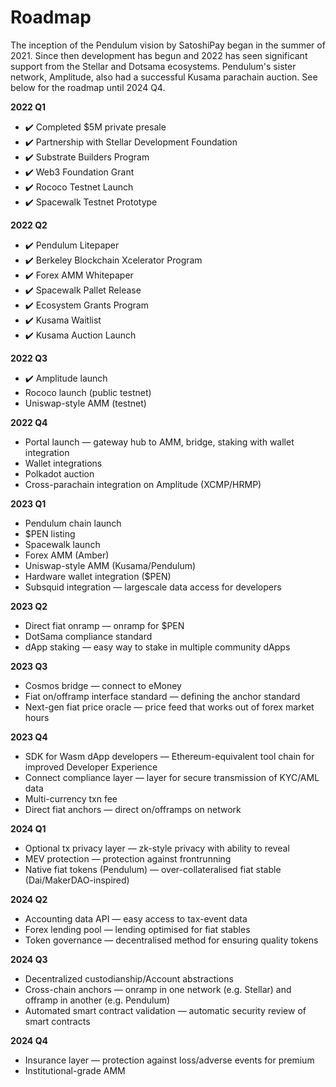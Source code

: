# Roadmap

The inception of the Pendulum vision by SatoshiPay began in the summer of 2021. Since then development has begun and 2022 has seen significant support from the Stellar and Dotsama ecosystems. Pendulum's sister network, Amplitude, also had a successful Kusama parachain auction. See below for the roadmap until 2024 Q4.&#x20;

**2022 Q1**

* ✔️ Completed $5M private presale&#x20;
* ✔️ Partnership with Stellar Development Foundation&#x20;
* ✔️ Substrate Builders Program&#x20;
* ✔️ Web3 Foundation Grant&#x20;
* ✔️ Rococo Testnet Launch&#x20;
* ✔️ Spacewalk Testnet Prototype

**2022 Q2**

* ✔️ Pendulum Litepaper&#x20;
* ✔️ Berkeley Blockchain Xcelerator Program&#x20;
* ✔️ Forex AMM Whitepaper&#x20;
* ✔️ Spacewalk Pallet Release&#x20;
* ✔️ Ecosystem Grants Program&#x20;
* ✔️ Kusama Waitlist
* ✔️ Kusama Auction Launch

**2022 Q3**

* ✔️ Amplitude launch&#x20;
* Rococo launch (public testnet)
* Uniswap-style AMM (testnet)

**2022 Q4**

* Portal launch — gateway hub to AMM, bridge, staking with wallet integration
* Wallet integrations
* Polkadot auction
* Cross-parachain integration on Amplitude (XCMP/HRMP)&#x20;

**2023 Q1**

* Pendulum chain launch
* $PEN listing
* Spacewalk launch
* Forex AMM (Amber)
* Uniswap-style AMM (Kusama/Pendulum)
* Hardware wallet integration ($PEN)
* Subsquid integration — largescale data access for developers

**2023 Q2**

* Direct fiat onramp — onramp for $PEN
* DotSama compliance standard&#x20;
* dApp staking — easy way to stake in multiple community dApps

**2023 Q3**

* Cosmos bridge — connect to eMoney
* Fiat on/offramp interface standard — defining the anchor standard&#x20;
* Next-gen fiat price oracle — price feed that works out of forex market hours

**2023 Q4**

* SDK for Wasm dApp developers — Ethereum-equivalent tool chain for improved Developer Experience
* Connect compliance layer — layer for secure transmission of KYC/AML data
* Multi-currency txn fee&#x20;
* Direct fiat anchors — direct on/offramps on network

**2024 Q1**

* Optional tx privacy layer — zk-style privacy with ability to reveal
* MEV protection — protection against frontrunning
* Native fiat tokens (Pendulum) — over-collateralised fiat stable (Dai/MakerDAO-inspired)

**2024 Q2**

* Accounting data API — easy access to tax-event data
* Forex lending pool — lending optimised for fiat stables
* Token governance — decentralised method for ensuring quality tokens

**2024 Q3**

* Decentralized custodianship/Account abstractions
* Cross-chain anchors — onramp in one network (e.g. Stellar) and offramp in another (e.g. Pendulum)
* Automated smart contract validation — automatic security review of smart contracts

**2024 Q4**

* Insurance layer — protection against loss/adverse events for premium
* Institutional-grade AMM&#x20;
